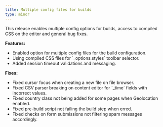 ```yaml
---
title: Multiple config files for builds
type: minor
---
```


This release enables multiple config options for builds, access to compiled CSS on the editor and general bug fixes.

**Features:**

* Enabled option for multiple config files for the build configuration.
* Using compiled CSS files for \`\_options.styles\` toolbar selector.
* Added session timeout validations and messaging.

**Fixes:**

* Fixed cursor focus when creating a new file on file browser.
* Fixed CSV parser breaking on content editor for \`\_time\` fields with incorrect values.
* Fixed country class not being added for some pages when Geolocation enabled.
* Fixed pre-build script not failing the build step when erred.&nbsp;
* Fixed checks on form submissions not filtering spam messages accordingly.&nbsp;